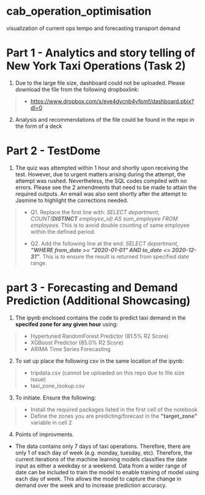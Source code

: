 # cab_operation_optimisation
visualization of current ops tempo and forecasting transport demand


# Part 1 - Analytics and story telling of New York Taxi Operations (Task 2)
1. Due to the large file size, dashboard could not be uploaded. Please download the file from the following dropboxlink:
> * https://www.dropbox.com/s/eve4dycnb4yfpmf/dashboard.pbix?dl=0
2. Analysis and recommendations of the file could be found in the repo in the form of a deck

# Part 2 - TestDome
1. The quiz was attempted within 1 hour and shortly upon receiving the test. However, due to urgent matters arising during the attempt, the attempt was rushed. Nevertheless, the SQL codes compiled with no errors. Please see the 2 amendments that need to be made to attain the required outputs. An email was also sent shortly after the attempt to Jasmine to highlight the corrections needed.

>* Q1. Replace the first line with: *SELECT  department, COUNT(**DISTINCT** employee_id) AS sum_employee FROM employees*. This is to avoid double counting of same employee within the defined period. 
>
>* Q2. Add the following line at the end: *SELECT  department, **"WHERE from_date >= "2020-01-01" AND to_date <= 2020-12-31"***. This is to ensure the result is returned from specified date range. 

# part 3 - Forecasting and Demand Prediction (Additional Showcasing)
1. The ipynb enclosed contains the code to predict taxi demand in the **specifed zone for any given hour** using:
>* Hypertuned RandomForest Predictor (81.5% R2 Score)
>* XGBoost Predictor (85.0% R2 Score)
>* ARIMA Time Series Forecasting 

2. To set up place the following csv in the same location of the ipynb:
>* tripdata.csv (cannot be uploaded on this repo due to file size issue)
>* taxi_zone_lookup.csv

3. To initiate. Ensure the following:
>* Install the required packages listed in the first cell of the notebook
>* Define the zones you are predicting/forecast in the **"target_zone"** variable in cell 2

4. Points of improvments. 
* The data contains only 7 days of taxi operations. Therefore, there are only 1 of each day of week (e.g. monday, tuesday, etc). Therefore, the current iterations of the machine learning models classifies the date input as either a weekday or a weekend. Data from a wider range of date can be included to train the model to enable training of model using each day of week. This allows the model to capture the change in demand over the week and to increase prediction accuracy.   
